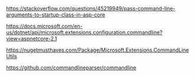 https://stackoverflow.com/questions/45219949/pass-command-line-arguments-to-startup-class-in-asp-core

https://docs.microsoft.com/en-us/dotnet/api/microsoft.extensions.configuration.commandline?view=aspnetcore-2.1

https://nugetmusthaves.com/Package/Microsoft.Extensions.CommandLineUtils

https://github.com/commandlineparser/commandline

